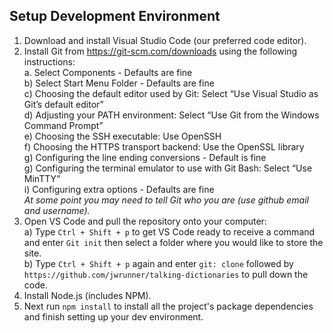 ## Setup Development Environment
1. Download and install Visual Studio Code (our preferred code editor).
2. Install Git from https://git-scm.com/downloads using the following instructions:<br/>
    a. Select Components - Defaults are fine<br/>
    b) Select Start Menu Folder - Defaults are fine<br/>
    c) Choosing the default editor used by Git: Select “Use Visual Studio as Git’s default editor”<br/>
    d) Adjusting your PATH environment: Select “Use Git from the Windows Command Prompt”<br/>
    e) Choosing the SSH executable: Use OpenSSH<br/>
    f) Choosing the HTTPS transport backend: Use the OpenSSL library<br/>
    g) Configuring the line ending conversions - Default is fine<br/>
    g) Configuring the terminal emulator to use with Git Bash: Select “Use MinTTY”<br/>
    i) Configuring extra options - Defaults are fine<br/>
    *At some point you may need to tell Git who you are (use github email and username).*
3. Open VS Code and pull the repository onto your computer:<br/>
    a) Type `Ctrl + Shift + p` to get VS Code ready to receive a command and enter `Git init` then select a folder where you would like to store the site.<br/>
    b) Type `Ctrl + Shift + p` again and enter `git: clone` followed by `https://github.com/jwrunner/talking-dictionaries` to pull down the code.
4. Install Node.js (includes NPM).
5. Next run `npm install` to install all the project's package dependencies and finish setting up your dev environment.